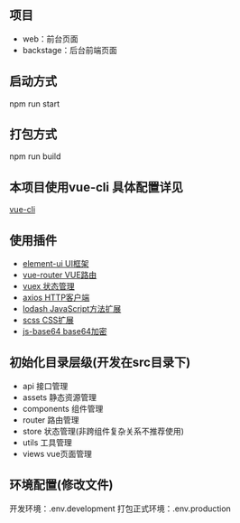 ## 项目
- web：前台页面
- backstage：后台前端页面

## 启动方式
 npm run start

## 打包方式
 npm run build 

## 本项目使用vue-cli 具体配置详见
 [vue-cli](https://cli.vuejs.org/zh/config/#%E5%85%A8%E5%B1%80-cli-%E9%85%8D%E7%BD%AE)

## 使用插件
- [element-ui UI框架](https://element.eleme.cn/#/)
- [vue-router VUE路由](https://router.vuejs.org/zh/)
- [vuex 状态管理](https://vuex.vuejs.org/)
- [axios HTTP客户端](https://github.com/axios/axios)
- [lodash  JavaScript方法扩展](https://www.lodashjs.com/)
- [scss  CSS扩展](http://sass.bootcss.com/docs/sass-reference/)
- [js-base64  base64加密](https://www.npmjs.com/package/js-base64)


## 初始化目录层级(开发在src目录下)
- api  接口管理
- assets  静态资源管理
- components 组件管理
- router 路由管理
- store 状态管理(非跨组件复杂关系不推荐使用)
- utils 工具管理
- views vue页面管理

## 环境配置(修改文件)
开发环境：.env.development
打包正式环境：.env.production